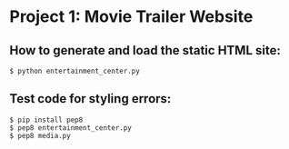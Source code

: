Project 1: Movie Trailer Website
===

## How to generate and load the static HTML site:

```
$ python entertainment_center.py
```

## Test code for styling errors:

```
$ pip install pep8
$ pep8 entertainment_center.py
$ pep8 media.py
```
